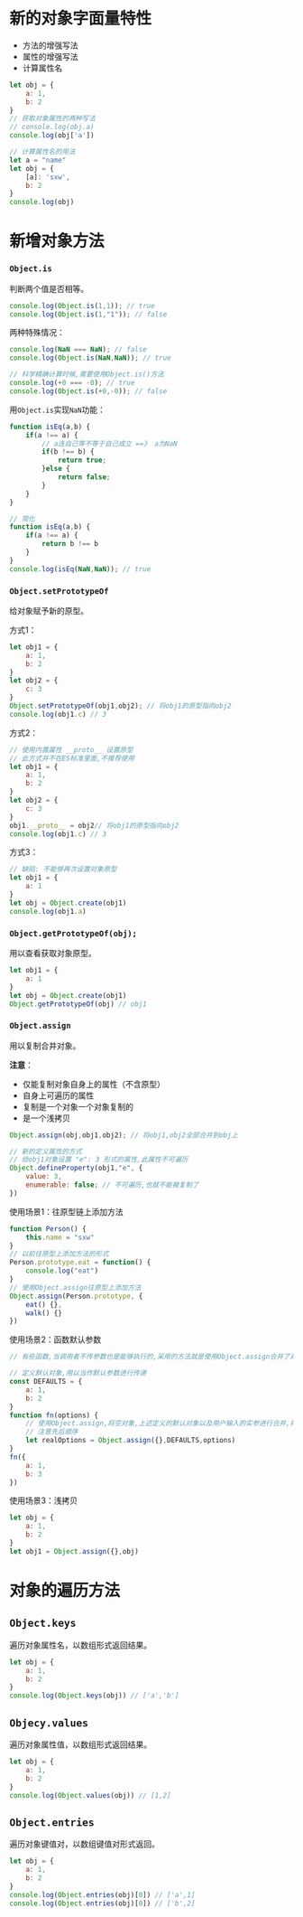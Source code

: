 # 新的对象字面量特性

- 方法的增强写法
- 属性的增强写法
- 计算属性名

```js
let obj = {
    a: 1,
    b: 2
}
// 获取对象属性的两种写法
// console.log(obj.a)
console.log(obj['a'])
```

```js
// 计算属性名的用法
let a = "name"
let obj = {
    [a]: 'sxw',
    b: 2
}
console.log(obj)
```



# 新增对象方法

### `Object.is`

判断两个值是否相等。

```js
console.log(Object.is(1,1)); // true 
console.log(Object.is(1,"1")); // false
```

两种特殊情况：

```js
console.log(NaN === NaN); // false
console.log(Object.is(NaN,NaN)); // true
```

```js
// 科学精确计算时候,需要使用Object.is()方法
console.log(+0 === -0); // true
console.log(Object.is(+0,-0)); // false
```

用`Object.is`实现`NaN`功能：

```js
function isEq(a,b) {
    if(a !== a) {
        // a连自己等不等于自己成立 ==》 a为NaN
        if(b !== b) {
            return true;
        }else {
            return false;
        }
    }
}
```

```js
// 简化
function isEq(a,b) {
    if(a !== a) {
        return b !== b
    }
}
console.log(isEq(NaN,NaN)); // true
```

### `Object.setPrototypeOf`

给对象赋予新的原型。

方式1：

```js
let obj1 = {
    a: 1,
    b: 2
}
let obj2 = {
    c: 3
}
Object.setPrototypeOf(obj1,obj2); // 将obj1的原型指向obj2
console.log(obj1.c) // 3
```

方式2：

```js
// 使用内置属性 __proto__ 设置原型
// 此方式并不在ES标准里面,不推荐使用
let obj1 = {
    a: 1,
    b: 2
}
let obj2 = {
    c: 3
}
obj1.__proto__ = obj2// 将obj1的原型指向obj2
console.log(obj1.c) // 3
```

方式3：

```js
// 缺陷: 不能够再次设置对象原型
let obj1 = {
    a: 1
}
let obj = Object.create(obj1)
console.log(obj1.a)
```

### `Object.getPrototypeOf(obj);`

用以查看获取对象原型。

```js
let obj1 = {
    a: 1
}
let obj = Object.create(obj1)
Object.getPrototypeOf(obj) // obj1
```

### `Object.assign`

用以复制合并对象。

**注意**：

- 仅能复制对象自身上的属性（不含原型）
- 自身上可遍历的属性
- 复制是一个对象一个对象复制的
- 是一个浅拷贝

```js
Object.assign(obj,obj1,obj2); // 将obj1,obj2全部合并到obj上
```

```js
// 新的定义属性的方式
// 给obj1对象设置 "e": 3 形式的属性,此属性不可遍历
Object.defineProperty(obj1,"e", { 
	value: 3,
	enumerable: false; // 不可遍历,也就不能被复制了
})
```

使用场景1：往原型链上添加方法

```js
function Person() {
	this.name = "sxw"
}
// 以前往原型上添加方法的形式 
Person.prototype.eat = function() { 
	console.log("eat")
}
// 使用Object.assign往原型上添加方法
Object.assign(Person.prototype, { 
	eat() {},
	walk() {}
})
```

使用场景2：函数默认参数

```js
// 有些函数,当调用者不传参数也是能够执行的,采用的方法就是使用Object.assign合并了对象!

// 定义默认对象,用以当作默认参数进行传递
const DEFAULTS = { 
    a: 1,
    b: 2
}
function fn(options) {
    // 使用Object.assign,将空对象,上述定义的默认对象以及用户输入的实参进行合并,将最后结果进行保存
    // 注意先后顺序
    let realOptions = Object.assign({},DEFAULTS,options)
}
fn({
    a: 1,
    b: 3
})
```

使用场景3：浅拷贝 

```js
let obj = {
    a: 1,
    b: 2
}
let obj1 = Object.assign({},obj)
```



# 对象的遍历方法

## `Object.keys`

遍历对象属性名，以数组形式返回结果。

```js
let obj = {
    a: 1,
    b: 2
}
console.log(Object.keys(obj)) // ['a','b']
```

## `Objecy.values`

遍历对象属性值，以数组形式返回结果。

```js
let obj = {
    a: 1,
    b: 2
}
console.log(Object.values(obj)) // [1,2]
```

## `Object.entries`

遍历对象键值对，以数组键值对形式返回。

```js
let obj = {
    a: 1,
    b: 2
}
console.log(Object.entries(obj)[0]) // ['a',1]
console.log(Object.entries(obj)[0]) // ['b',2]
```